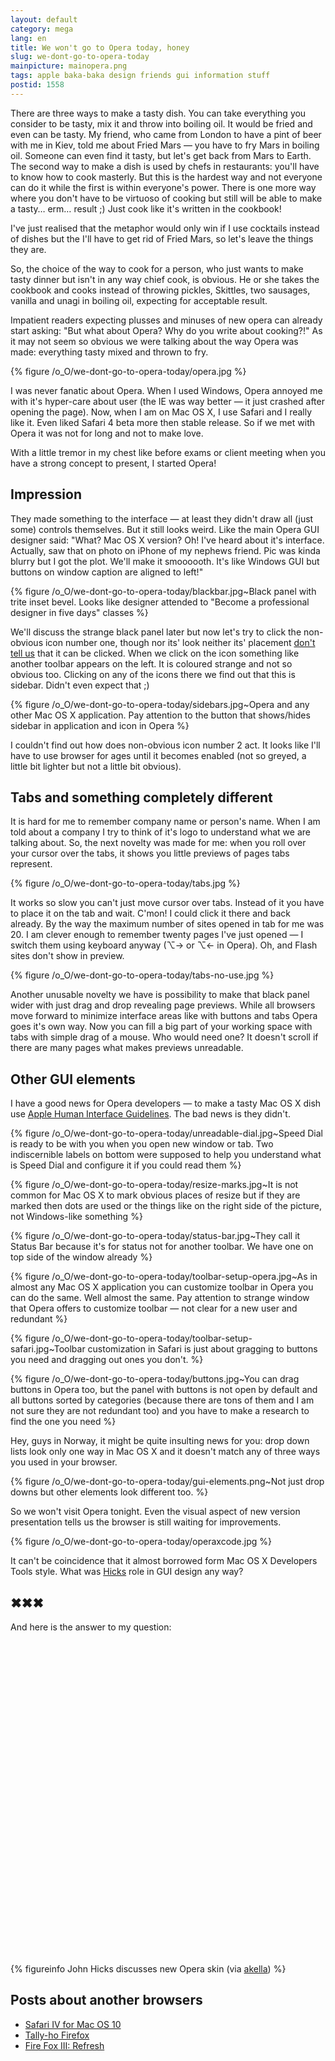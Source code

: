 ```yaml
---
layout: default
category: mega
lang: en
title: We won't go to Opera today, honey
slug: we-dont-go-to-opera-today
mainpicture: mainopera.png
tags: apple baka-baka design friends gui information stuff 
postid: 1558
---
```



There are three ways to make a tasty dish. You can take everything you consider to be tasty, mix it and throw into boiling oil. It would be fried and even can be tasty. My friend, who came from London to have a pint of beer with me in Kiev, told me about Fried Mars — you have to fry Mars in boiling oil. Someone can even find it tasty, but let's get back from Mars to Earth. The second way to make a dish is used by chefs in restaurants: you'll have to know how to cook masterly. But this is the hardest way and not everyone can do it while the first is within everyone's power. There is one more way where you don't have to be virtuoso of cooking but still will be able to make a tasty… erm… result ;) Just cook like it's written in the cookbook!

I've just realised that the metaphor would only win if I use cocktails instead of dishes but the I'll have to get rid of Fried Mars, so let's leave the things they are.

So, the choice of the way to cook for a person, who just wants to make tasty dinner but isn't in any way chief cook, is obvious. He or she takes the cookbook and cooks instead of throwing pickles, Skittles, two sausages, vanilla and unagi in boiling oil, expecting for acceptable result.<!--more-->

Impatient readers expecting plusses and minuses of new opera can already start asking: "But what about Opera? Why do you write about cooking?!" As it may not seem so obvious we were talking about the way Opera was made: everything tasty mixed and thrown to fry.



{% figure /o_O/we-dont-go-to-opera-today/opera.jpg %}



I was never fanatic about Opera. When I used Windows, Opera annoyed me with it's hyper-care about user (the IE was way better — it just crashed after opening the page). Now, when I am on Mac OS X, I use Safari and I really like it. Even liked Safari 4 beta more then stable release. So if we met with Opera it was not for long and not to make love.

With a little tremor in my chest like before exams or client meeting when you have a strong concept to present, I started Opera!


## Impression

They made something to the interface — at least they didn't draw all (just some) controls themselves. But it still looks weird. Like the main Opera GUI designer said: "What? Mac OS X version? Oh! I've heard about it's interface. Actually, saw that on photo on iPhone of my nephews friend. Pic was kinda blurry but I got the plot. We'll make it smoooooth. It's like Windows  GUI but buttons on window caption are aligned to left!"



{% figure /o_O/we-dont-go-to-opera-today/blackbar.jpg~Black panel with trite inset bevel. Looks like designer attended to "Become a professional designer in five days" classes %}



We'll discuss the strange black panel later but now let's try to click the non-obvious icon number one, though nor its' look neither its' placement <a href="http://mega.genn.org/en/2008/gui-elements-affordance/">don't tell us</a> that it can be clicked. When we click on the icon something like another toolbar appears on the left. It is coloured strange and not so obvious too. Clicking on any of the icons there we find out that this is sidebar. Didn't even expect that ;)



{% figure /o_O/we-dont-go-to-opera-today/sidebars.jpg~Opera and any other Mac OS X application. Pay attention to the button that shows/hides sidebar in application and icon in Opera %}



I couldn't find out how does non-obvious icon number 2 act. It looks like I'll have to use browser for ages until it becomes enabled (not so greyed, a little bit lighter but not a little bit obvious).


## Tabs and something completely different

It is hard for me to remember company name or person's name. When I am told about a company I try to think of it's logo to understand what we are talking about. So, the next novelty was made for me: when you roll over your cursor over the tabs, it shows you little previews of pages tabs represent.



{% figure /o_O/we-dont-go-to-opera-today/tabs.jpg %}



It works so slow you can't just move cursor over tabs. Instead of it you have to place it on the tab and wait. C'mon! I could click it there and back already. By the way the maximum number of sites opened in tab for me was 20. I am clever enough to remember twenty pages I've just opened — I switch them using keyboard anyway (⌥→ or ⌥← in Opera). Oh, and Flash sites don't show in preview.



{% figure /o_O/we-dont-go-to-opera-today/tabs-no-use.jpg %}



Another unusable novelty we have is possibility to make that black panel wider with just drag and drop revealing page previews. While all browsers move forward to minimize interface areas like with buttons and tabs Opera goes it's own way. Now you can fill a big part of your working space with tabs with simple drag of a mouse. Who would need one? It doesn't scroll if there are many pages what makes previews unreadable.


## Other GUI elements

I have a good news for Opera developers — to make a tasty Mac OS X dish use <a href="http://developer.apple.com/documentation/userexperience/Conceptual/AppleHIGuidelines/index.html">Apple Human Interface Guidelines</a>. The bad news is they didn't.



{% figure /o_O/we-dont-go-to-opera-today/unreadable-dial.jpg~Speed Dial is ready to be with you when you open new window or tab. Two indiscernible labels on bottom were supposed to help you understand what is Speed Dial and configure it if you could read them %}





{% figure /o_O/we-dont-go-to-opera-today/resize-marks.jpg~It is not common for Mac OS X to mark obvious places of resize but if they are marked then dots are used or the things like on the right side of the picture, not Windows-like something %}





{% figure /o_O/we-dont-go-to-opera-today/status-bar.jpg~They call it Status Bar because it's for status not for another toolbar. We have one on top side of the window already %}





{% figure /o_O/we-dont-go-to-opera-today/toolbar-setup-opera.jpg~As in almost any Mac OS X application you can customize toolbar in Opera you can do the same. Well almost the same. Pay attention to strange window that Opera offers to customize toolbar — not clear for a new user and redundant %}





{% figure /o_O/we-dont-go-to-opera-today/toolbar-setup-safari.jpg~Toolbar customization in Safari is just about gragging to buttons you need and dragging out ones you don't. %}





{% figure /o_O/we-dont-go-to-opera-today/buttons.jpg~You can drag buttons in Opera too, but the panel with buttons is not open by default and all buttons sorted by categories (because there are tons of them and I am not sure they are not redundant too) and you have to make a research to find the one you need %}



Hey, guys in Norway, it might be quite insulting news for you: drop down lists look only one way in Mac OS X and it doesn't match any of three ways you used in your browser.



{% figure /o_O/we-dont-go-to-opera-today/gui-elements.png~Not just drop downs but other elements look different too. %}



So we won't visit Opera tonight. Even the visual aspect of new version presentation tells us the browser is still waiting for improvements.



{% figure /o_O/we-dont-go-to-opera-today/operaxcode.jpg %}

It can't be coincidence that it almost borrowed form Mac OS X Developers Tools style. What was <a href="http://hicksdesign.co.uk/">Hicks</a> role in GUI design any way?


## ✖✖✖

And here is the answer to my question:

<object width="636" height="502"><param name="movie" value="http://www.youtube.com/v/8XmdxnnuTIo&hl=en&fs=1&rel=0"></param><param name="allowFullScreen" value="true"></param><param name="allowscriptaccess" value="always"></param><embed src="http://www.youtube.com/v/8XmdxnnuTIo&hl=en&fs=1&rel=0" type="application/x-shockwave-flash" allowscriptaccess="always" allowfullscreen="true" width="636" height="502"></embed></object>



{% figureinfo John Hicks discusses new Opera skin (via <a href="http://cssing.org.ua/">akella</a>) %}





## Posts about another browsers

<ul>
	<li><a href="http://mega.genn.org/en/2009/safari-iv-for-mac-os-10/">Safari IV for Mac OS 10</a></li>
	<li><a href="http://mega.genn.org/en/2008/tally-ho-firefox/">Tally-ho Firefox</a></li>
	<li><a href="http://mega.genn.org/en/2008/firefox-3/">Fire Fox III: Refresh</a></li>
</ul>
